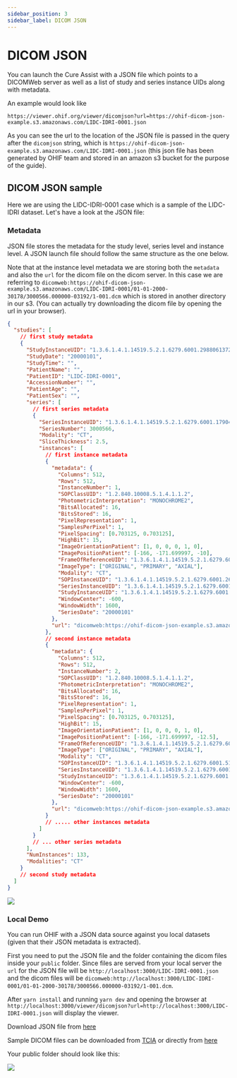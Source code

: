 ```yaml
---
sidebar_position: 3
sidebar_label: DICOM JSON
---
```


# DICOM JSON

You can launch the Cure Assist with a JSON file which points to a DICOMWeb
server as well as a list of study and series instance UIDs along with metadata.

An example would look like

`https://viewer.ohif.org/viewer/dicomjson?url=https://ohif-dicom-json-example.s3.amazonaws.com/LIDC-IDRI-0001.json`

As you can see the url to the location of the JSON file is passed in the query
after the `dicomjson` string, which is
`https://ohif-dicom-json-example.s3.amazonaws.com/LIDC-IDRI-0001.json` (this
json file has been generated by OHIF team and stored in an amazon s3 bucket for
the purpose of the guide).

## DICOM JSON sample

Here we are using the LIDC-IDRI-0001 case which is a sample of the LIDC-IDRI
dataset. Let's have a look at the JSON file:

### Metadata

JSON file stores the metadata for the study level, series level and instance
level. A JSON launch file should follow the same structure as the one below.

Note that at the instance level metadata we are storing both the `metadata` and
also the `url` for the dicom file on the dicom server. In this case we are
referring to
`dicomweb:https://ohif-dicom-json-example.s3.amazonaws.com/LIDC-IDRI-0001/01-01-2000-30178/3000566.000000-03192/1-001.dcm`
which is stored in another directory in our s3. (You can actually try
downloading the dicom file by opening the url in your browser).

```json
{
  "studies": [
    // first study metadata
    {
      "StudyInstanceUID": "1.3.6.1.4.1.14519.5.2.1.6279.6001.298806137288633453246975630178",
      "StudyDate": "20000101",
      "StudyTime": "",
      "PatientName": "",
      "PatientID": "LIDC-IDRI-0001",
      "AccessionNumber": "",
      "PatientAge": "",
      "PatientSex": "",
      "series": [
        // first series metadata
        {
          "SeriesInstanceUID": "1.3.6.1.4.1.14519.5.2.1.6279.6001.179049373636438705059720603192",
          "SeriesNumber": 3000566,
          "Modality": "CT",
          "SliceThickness": 2.5,
          "instances": [
            // first instance metadata
            {
              "metadata": {
                "Columns": 512,
                "Rows": 512,
                "InstanceNumber": 1,
                "SOPClassUID": "1.2.840.10008.5.1.4.1.1.2",
                "PhotometricInterpretation": "MONOCHROME2",
                "BitsAllocated": 16,
                "BitsStored": 16,
                "PixelRepresentation": 1,
                "SamplesPerPixel": 1,
                "PixelSpacing": [0.703125, 0.703125],
                "HighBit": 15,
                "ImageOrientationPatient": [1, 0, 0, 0, 1, 0],
                "ImagePositionPatient": [-166, -171.699997, -10],
                "FrameOfReferenceUID": "1.3.6.1.4.1.14519.5.2.1.6279.6001.229925374658226729607867499499",
                "ImageType": ["ORIGINAL", "PRIMARY", "AXIAL"],
                "Modality": "CT",
                "SOPInstanceUID": "1.3.6.1.4.1.14519.5.2.1.6279.6001.262721256650280657946440242654",
                "SeriesInstanceUID": "1.3.6.1.4.1.14519.5.2.1.6279.6001.179049373636438705059720603192",
                "StudyInstanceUID": "1.3.6.1.4.1.14519.5.2.1.6279.6001.298806137288633453246975630178",
                "WindowCenter": -600,
                "WindowWidth": 1600,
                "SeriesDate": "20000101"
              },
              "url": "dicomweb:https://ohif-dicom-json-example.s3.amazonaws.com/LIDC-IDRI-0001/01-01-2000-30178/3000566.000000-03192/1-001.dcm"
            },
            // second instance metadata
            {
              "metadata": {
                "Columns": 512,
                "Rows": 512,
                "InstanceNumber": 2,
                "SOPClassUID": "1.2.840.10008.5.1.4.1.1.2",
                "PhotometricInterpretation": "MONOCHROME2",
                "BitsAllocated": 16,
                "BitsStored": 16,
                "PixelRepresentation": 1,
                "SamplesPerPixel": 1,
                "PixelSpacing": [0.703125, 0.703125],
                "HighBit": 15,
                "ImageOrientationPatient": [1, 0, 0, 0, 1, 0],
                "ImagePositionPatient": [-166, -171.699997, -12.5],
                "FrameOfReferenceUID": "1.3.6.1.4.1.14519.5.2.1.6279.6001.229925374658226729607867499499",
                "ImageType": ["ORIGINAL", "PRIMARY", "AXIAL"],
                "Modality": "CT",
                "SOPInstanceUID": "1.3.6.1.4.1.14519.5.2.1.6279.6001.512235483218154065970649917292",
                "SeriesInstanceUID": "1.3.6.1.4.1.14519.5.2.1.6279.6001.179049373636438705059720603192",
                "StudyInstanceUID": "1.3.6.1.4.1.14519.5.2.1.6279.6001.298806137288633453246975630178",
                "WindowCenter": -600,
                "WindowWidth": 1600,
                "SeriesDate": "20000101"
              },
              "url": "dicomweb:https://ohif-dicom-json-example.s3.amazonaws.com/LIDC-IDRI-0001/01-01-2000-30178/3000566.000000-03192/1-002.dcm"
            }
            // ..... other instances metadata
          ]
        }
        // ... other series metadata
      ],
      "NumInstances": 133,
      "Modalities": "CT"
    }
    // second study metadata
  ]
}
```

![](../../assets/img/dicom-json.png)

### Local Demo

You can run OHIF with a JSON data source against you local datasets (given that
their JSON metadata is extracted).

First you need to put the JSON file and the folder containing the dicom files
inside your `public` folder. Since files are served from your local server the
`url` for the JSON file will be `http://localhost:3000/LIDC-IDRI-0001.json` and
the dicom files will be
`dicomweb:http://localhost:3000/LIDC-IDRI-0001/01-01-2000-30178/3000566.000000-03192/1-001.dcm`.

After `yarn install` and running `yarn dev` and opening the browser at
`http://localhost:3000/viewer/dicomjson?url=http://localhost:3000/LIDC-IDRI-0001.json`
will display the viewer.

Download JSON file from
[here](https://www.dropbox.com/sh/zvkv6mrhpdze67x/AADLGK46WuforD2LopP99gFXa?dl=0)

Sample DICOM files can be downloaded from
[TCIA](https://wiki.cancerimagingarchive.net/display/Public/LIDC-IDRI) or
directly from
[here](https://www.dropbox.com/sh/zvkv6mrhpdze67x/AADLGK46WuforD2LopP99gFXa?dl=0)

Your public folder should look like this:

![](../../assets/img/dicom-json-public.png)
